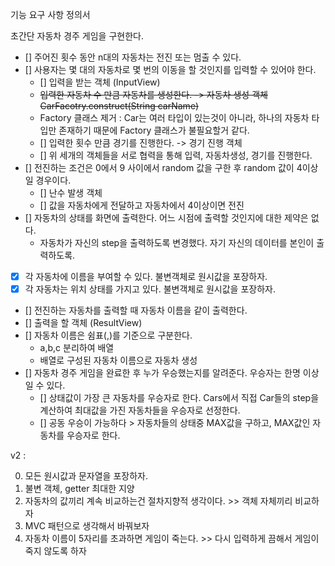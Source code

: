 기능 요구 사항 정의서

초간단 자동차 경주 게임을 구현한다.
- [] 주어진 횟수 동안 n대의 자동차는 전진 또는 멈출 수 있다.
- [] 사용자는 몇 대의 자동차로 몇 번의 이동을 할 것인지를 입력할 수 있어야 한다.
  - [] 입력을 받는 객체 (InputView)
  - ~~입력한 자동차 수 만큼 자동차를 생성한다. -> 자동차 생성 객체 CarFacotry.construct(String carName)~~
  - Factory 클래스 제거 : Car는 여러 타입이 있는것이 아니라, 하나의 자동차 타입만 존재하기 때문에 Factory 클래스가 불필요할거 같다.
  - [] 입력한 횟수 만큼 경기를 진행한다. -> 경기 진행 객체
  - [] 위 세개의 객체들을 서로 협력을 통해 입력, 자동차생성, 경기를 진행한다.
- [] 전진하는 조건은 0에서 9 사이에서 random 값을 구한 후 random 값이 4이상일 경우이다.
  - [] 난수 발생 객체
  - [] 값을 자동차에게 전달하고 자동차에서 4이상이면 전진
- [] 자동차의 상태를 화면에 출력한다. 어느 시점에 출력할 것인지에 대한 제약은 없다.
  - 자동차가 자신의 step을 출력하도록 변경했다. 자기 자신의 데이터를 본인이 출력하도록.
- [x] 각 자동차에 이름을 부여할 수 있다. 불변객체로 원시값을 포장하자.
- [x] 각 자동차는 위치 상태를 가지고 있다. 불변객체로 원시값을 포장하자.
- [] 전진하는 자동차를 출력할 때 자동차 이름을 같이 출력한다.
- [] 출력을 할 객체 (ResultView)
- [] 자동차 이름은 쉼표(,)를 기준으로 구분한다.
  - a,b,c 분리하여 배열
  - 배열로 구성된 자동차 이름으로 자동차 생성
- [] 자동차 경주 게임을 완료한 후 누가 우승했는지를 알려준다. 우승자는 한명 이상일 수 있다.
  - [] 상태값이 가장 큰 자동차를 우승자로 한다. Cars에서 직접 Car들의 step을 계산하여 최대값을 가진 자동차들을 우승자로 선정한다.
  - [] 공동 우승이 가능하다 > 자동차들의 상태중 MAX값을 구하고, MAX값인 자동차를 우승자로 한다.


v2 :

0. 모든 원시값과 문자열을 포장하자.
1. 불변 객체, getter 최대한 지양
2. 자동차의 값끼리 계속 비교하는건 절차지향적 생각이다. >> 객체 자체끼리 비교하자
3. MVC 패턴으로 생각해서 바꿔보자
4. 자동차 이름이 5자리를 초과하면 게임이 죽는다. >> 다시 입력하게 끔해서 게임이 죽지 않도록 하자
